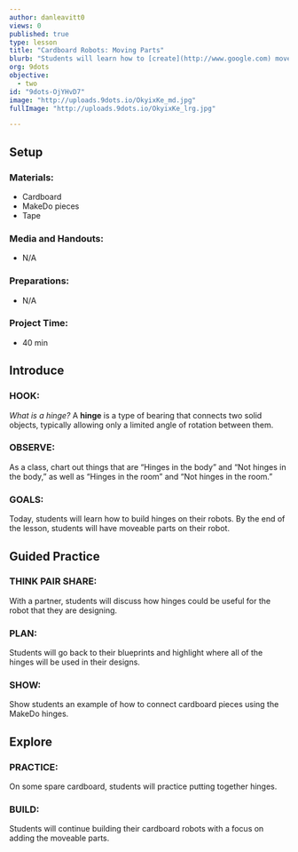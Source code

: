 ```yaml
---
author: danleavitt0
views: 0
published: true
type: lesson
title: "Cardboard Robots: Moving Parts"
blurb: "Students will learn how to [create](http://www.google.com) moveable parts on their robots by adding #MakeDo hinges. I have to finish writing to see how much space it"
org: 9dots
objective: 
  - two
id: "9dots-OjYHvD7"
image: "http://uploads.9dots.io/OkyixKe_md.jpg"
fullImage: "http://uploads.9dots.io/OkyixKe_lrg.jpg"

---
```


## Setup

### Materials:

- Cardboard
- MakeDo pieces
- Tape

### Media and Handouts:

- N/A

### Preparations:

- N/A

### Project Time:

- 40 min

## Introduce

### HOOK:
_What is a hinge?_
A **hinge** is a type of bearing that connects two solid objects, typically allowing only a limited angle of rotation between them.

### OBSERVE:
As a class, chart out things that are “Hinges in the body” and “Not hinges in the body,” as well as “Hinges in the room” and “Not hinges in the room.”

### GOALS:
Today, students will learn how to build hinges on their robots. By the end of the lesson, students will have moveable parts on their robot.

## Guided Practice

### THINK PAIR SHARE:
With a partner, students will discuss how hinges could be useful for the robot that they are designing.

### PLAN:
Students will go back to their blueprints and highlight where all of the hinges will be used in their designs.

### SHOW:
Show students an example of how to connect cardboard pieces using the MakeDo hinges.

## Explore

### PRACTICE:
On some spare cardboard, students will practice putting together hinges.

### BUILD:
Students will continue building their cardboard robots with a focus on adding the moveable parts.
